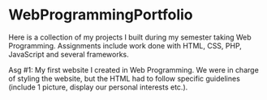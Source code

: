 # WebProgrammingPortfolio
Here is a collection of my projects I built during my semester taking Web Programming. Assignments include work done with HTML, CSS, PHP, JavaScript and several frameworks.

Asg #1: My first website I created in Web Programming. We were in charge of styling the website, but the HTML had to follow specific guidelines (include 1 picture, display our personal interests etc.).

